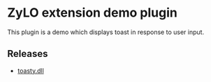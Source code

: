 ZyLO extension demo plugin
====

This plugin is a demo which displays toast in response to user input.

## Releases

- [toasty.dll](https://github.com/nextzlog/zylo/releases/download/nightly/toasty.dll)
